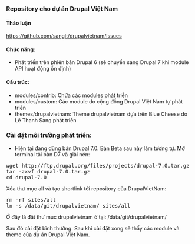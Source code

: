### Repository cho dự án Drupal Việt Nam

#### Thảo luận
https://github.com/sanglt/drupalvietnam/issues

#### Chức năng:
- Phát triển trên phiên bản Drupal 6 (sẽ chuyển sang Drupal 7 khi module API hoạt động ổn định)

#### Cấu trúc:
- modules/contrib: Chứa các modules phát triển
- modules/custom: Các module do cộng đồng Drupal Việt Nam tự phát triển
- themes/drupalvietnam: Theme drupalvietnam dựa trên Blue Cheese do Lê Thanh Sang phát triển

### Cài đặt môi trường phát triển:
- Hiện tại đang dùng bản Drupal 7.0. Bản Beta sau này làm tương tự.
Mở terminal tải bản D7 và giải nén:
<pre>
wget http://ftp.drupal.org/files/projects/drupal-7.0.tar.gz
tar -zxvf drupal-7.0.tar.gz
cd drupal-7.0
</pre>

Xóa thư mục all và tạo shortlink tới repository của DrupalVietNam:
<pre>
rm -rf sites/all
ln -s /data/git/drupalvietnam/ sites/all
</pre>
Ở đây là đặt thư mục drupalvietnam ở tại: /data/git/drupalvietnam/

Sau đó cài đặt bình thường. Sau khi cài đặt xong sẽ thấy các module và theme của dự án Drupal Việt Nam.
